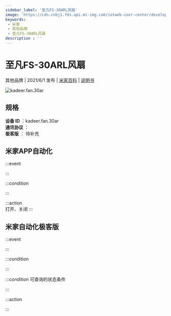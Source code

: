 ```yaml
---
sidebar_label: '至凡FS-30ARL风扇'
image: 'https://cdn.cnbj1.fds.api.mi-img.com/iotweb-user-center/developer_1679071060279HvBqfLL6.png?GalaxyAccessKeyId=AKVGLQWBOVIRQ3XLEW&Expires=9223372036854775807&Signature=jfX+ZHo3adpfEcaN/xRurbNHVdw='
keywords: 
 - 米家
 - 其他品牌
 - 至凡FS-30ARL风扇
description : ''
---
```

# 至凡FS-30ARL风扇

其他品牌 | 2021/6/1 发布 | [米家百科](https://home.mi.com/webapp/content/baike/product/index.html?model=kadeer.fan.30ar) | [说明书](https://home.mi.com/views/introduction.html?model=kadeer.fan.30ar&region=cn)

![kadeer.fan.30ar](https://cdn.cnbj1.fds.api.mi-img.com/iotweb-user-center/developer_1679071060279HvBqfLL6.png?GalaxyAccessKeyId=AKVGLQWBOVIRQ3XLEW&Expires=9223372036854775807&Signature=jfX+ZHo3adpfEcaN/xRurbNHVdw=)

## 规格  
> 
**设备 ID** ：kadeer.fan.30ar  
**通讯协议** ：  
**极客版**  ： 待补充 


## 米家APP自动化  

:::event  

:::

:::condition  

:::

:::action   
打开、关闭
:::

## 米家自动化极客版  

:::event  

:::

:::condition  

:::

:::condition 可查询的状态条件  

:::

:::action  

:::

        
